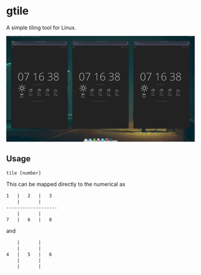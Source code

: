 # gtile

A simple tiling tool for Linux.

![img](test.png)

## Usage

```
tile [number]
```

This can be mapped directly to the numerical as

```
1   |   2   |   3
    |       |
-------------------
    |       |
7   |   6   |   8

```

and

```
    |       |    
    |       |
4   |   5   |   6
    |       |
    |       |   
```